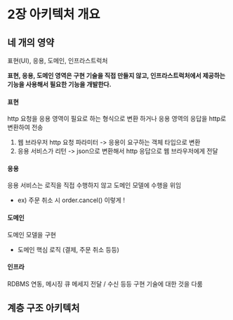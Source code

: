 # 2장 아키텍처 개요

## 네 개의 영약
표현(UI), 응용, 도메인, 인프라스트럭처

**표현, 응용, 도메인 영역은 구현 기술을 직접 만들지 않고, 인프라스트럭처에서 제공하는 기능을 사용해서 필요한 기능을 개발한다.**

#### 표현
http 요청을 응용 영역이 필요로 하는 형식으로 변환 하거나
응용 영역의 응답을 http로 변환하여 전송

1. 웹 브라우저 http 요청 파라미터 -> 응용이 요구하는 객체 타입으로 변환
2. 응용 서비스가 리턴 -> json으로 변환해서 http 응답으로 웹 브라우저에게 전달

#### 응용
응용 서비스는 로직을 직접 수행하지 않고 도메인 모델에 수행을 위임
- ex) 주문 취소 시 order.cancel() 이렇게 !

#### 도메인
도메인 모델을 구현
- 도메인 핵심 로직 (결제, 주문 취소 등등)

#### 인프라
RDBMS 연동, 메시징 큐 메세지 전달 / 수신 등등 구현 기술에 대한 것을 다룸

## 계층 구조 아키텍처


